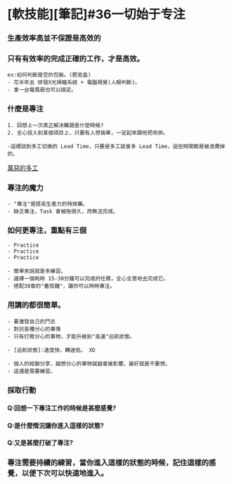 [軟技能][筆記]#36一切始于专注
===
### 生產效率高並不保證是高效的
### 只有有效率的完成正確的工作，才是高效。

    ex:如何判斷是空的包裝。(肥皂盒)
    - 花半年去 研發X光掃瞄系統 + 電腦視覺(人眼判斷)。
    - 拿一台電風扇也可以搞定。


### 什麼是專注

    1. 回想上一次真正解決難題是什麼時候?
    2. 全心投入到某個項目上，只要有人想插單，一定起來跟他把命拚。

    -這裡談到多工切換的 Lead Time，只要是多工就會多 Lead Time，這些時間都是被浪費掉的。
[萬惡的多工](https://im2f1.wordpress.com/2015/12/07/%E5%A4%9A%E5%B7%A5%E7%94%A2%E8%83%BD%E6%9C%83%E6%AF%94%E8%BC%83%E5%A5%BD/)
        
    
### 專注的魔力

    - "專注"是提高生產力的特效藥。
    - 缺乏專注，Task 會被拖很久，而無法完成。
    
### 如何更專注，重點有三個

    - Practice
    - Practice
    - Practice
    
    - 簡單來說就是多練習。
    - 選擇一個耗時 15-30分鐘可以完成的任務，全心全意地去完成它。
    - 搭配38章的"番茄鐘"，讓你可以時時專注。

### 用講的都很簡單。

    - 要激發自己的鬥志
    - 對抗各種分心的事情
    - 只有打敗分心的事物，才能升級到"高速"巡航狀態。

    - [巡航狀態]:速度快，轉速低。 XD

    - 個人的經驗分享，越想分心的事物就越會被影響，最好就是不要想。
    - 這還是需要練習。


### 採取行動

#### Q:回想一下專注工作的時候是甚麼感覺?
#### Q:是什麼情況讓你進入這樣的狀態?
#### Q:又是甚麼打破了專注?

### 專注需要持續的練習，當你進入這樣的狀態的時候，記住這樣的感覺，以便下次可以快速地進入。

